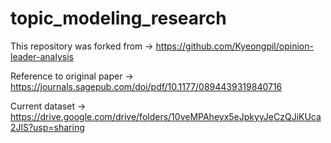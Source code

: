 # topic_modeling_research

This repository was forked from -> https://github.com/Kyeongpil/opinion-leader-analysis

Reference to original paper -> https://journals.sagepub.com/doi/pdf/10.1177/0894439319840716

Current dataset -> https://drive.google.com/drive/folders/10veMPAheyx5eJpkyyJeCzQJiKUca2JlS?usp=sharing
